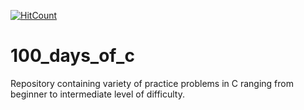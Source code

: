 [![HitCount](http://hits.dwyl.io/anmoltomer/100_days_of_c.svg)](http://hits.dwyl.io/anmoltomer/100_days_of_c)

# 100_days_of_c
Repository containing variety of practice problems in C ranging from beginner to intermediate level of difficulty.
